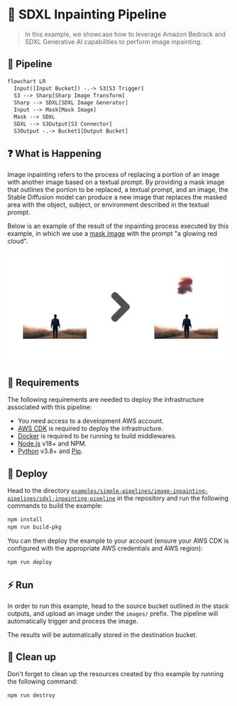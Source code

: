 # 🎨 SDXL Inpainting Pipeline

> In this example, we showcase how to leverage Amazon Bedrock and SDXL Generative AI capabilities to perform image inpainting.

## :dna: Pipeline

```mermaid
flowchart LR
  Input([Input Bucket]) -.-> S3[S3 Trigger]
  S3 --> Sharp[Sharp Image Transform]
  Sharp --> SDXL[SDXL Image Generator]
  Input --> Mask[Mask Image]
  Mask --> SDXL
  SDXL --> S3Output[S3 Connector]
  S3Output -.-> Bucket1[Output Bucket]
```

## ❓ What is Happening

Image inpainting refers to the process of replacing a portion of an image with another image based on a textual prompt. By providing a mask image that outlines the portion to be replaced, a textual prompt, and an image, the Stable Diffusion model can produce a new image that replaces the masked area with the object, subject, or environment described in the textual prompt.

Below is an example of the result of the inpainting process executed by this example, in which we use a [mask image](./assets/mask/mask.png) with the prompt "a glowing red cloud".

<p align="center">
  <img src="assets/result.png">
</p>

## 📝 Requirements

The following requirements are needed to deploy the infrastructure associated with this pipeline:

- You need access to a development AWS account.
- [AWS CDK](https://docs.aws.amazon.com/cdk/latest/guide/getting_started.html#getting_started_install) is required to deploy the infrastructure.
- [Docker](https://docs.docker.com/get-docker/) is required to be running to build middlewares.
- [Node.js](https://nodejs.org/en/download/) v18+ and NPM.
- [Python](https://www.python.org/downloads/) v3.8+ and [Pip](https://pip.pypa.io/en/stable/installation/).

## 🚀 Deploy

Head to the directory [`examples/simple-pipelines/image-inpainting-pipelines/sdxl-inpainting-pipeline`](/examples/simple-pipelines/image-inpainting-pipelines/sdxl-inpainting-pipeline/) in the repository and run the following commands to build the example:

```bash
npm install
npm run build-pkg
```

You can then deploy the example to your account (ensure your AWS CDK is configured with the appropriate AWS credentials and AWS region):

```bash
npm run deploy
```

## ⚡ Run

In order to run this example, head to the source bucket outlined in the stack outputs, and upload an image under the `images/` prefix. The pipeline will automatically trigger and process the image.

The results will be automatically stored in the destination bucket.

## 🧹 Clean up

Don't forget to clean up the resources created by this example by running the following command:

```bash
npm run destroy
```
